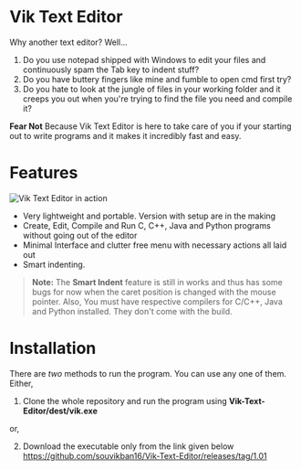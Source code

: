 # Vik Text Editor

Why another text editor? Well...
1. Do you use notepad shipped with Windows to edit your files and continuously spam the Tab key to indent stuff?
2. Do you have buttery fingers like mine and fumble to open cmd first try?
3. Do you hate to look at the jungle of files in your working folder and it creeps you out when you're trying to find the file you need and compile it?

**Fear Not**
Because Vik Text Editor is here to take care of you if your starting out to write programs and it makes it incredibly fast and easy.



# Features
![Vik Text Editor in action](https://i.imgur.com/J08Yv2C.png)

 - Very lightweight and portable. Version with setup are in the making
 - Create, Edit, Compile and Run C, C++, Java and Python programs without going out of the editor
 - Minimal Interface and clutter free menu with necessary actions all laid out
 - Smart indenting.
 > **Note:** The **Smart Indent** feature is still in works and thus has some bugs for now when the caret position is changed with the mouse pointer. 
 > Also, You must have respective compilers for C/C++, Java and Python installed. They don't come  with the build.

# Installation

There are *two* methods to run the program. You can use any one of them.
Either,

 1. Clone the whole repository and run the program using **Vik-Text-Editor/dest/vik.exe**
 
 or,
 
 2. Download the executable only from the link given below
	 https://github.com/souvikban16/Vik-Text-Editor/releases/tag/1.01

 

